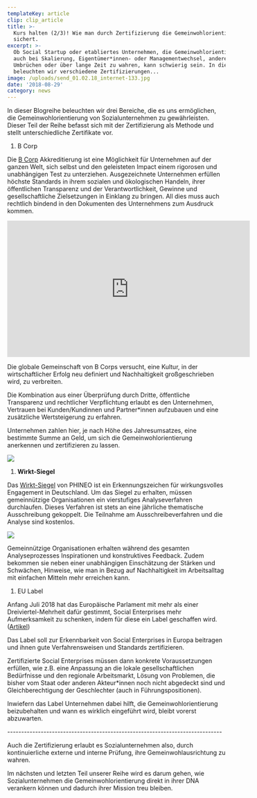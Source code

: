 ```yaml
---
templateKey: article
clip: clip_article
title: >-
  Kurs halten (2/3)! Wie man durch Zertifizierung die Gemeinwohlorientierung
  sichert.
excerpt: >-
  Ob Social Startup oder etabliertes Unternehmen, die Gemeinwohlorientierung
  auch bei Skalierung, Eigentümer*innen- oder Managementwechsel, anderen großen
  Umbrüchen oder über lange Zeit zu wahren, kann schwierig sein. In diesem Teil
  beleuchten wir verschiedene Zertifizierungen...
image: /uploads/send_01.02.18_internet-133.jpg
date: '2018-08-29'
category: news
---
```

In dieser Blogreihe beleuchten wir drei Bereiche, die es uns ermöglichen, die Gemeinwohlorientierung von Sozialunternehmen zu gewährleisten. Dieser Teil der Reihe befasst sich mit der Zertifizierung als Methode und stellt unterschiedliche Zertifikate vor.

1. B Corp

Die [B Corp](https://bcorporation.net/) Akkreditierung ist eine Möglichkeit für Unternehmen auf der ganzen Welt, sich selbst und den geleisteten Impact einem rigorosen und unabhängigen Test zu unterziehen. Ausgezeichnete Unternehmen erfüllen höchste Standards in ihrem sozialen und ökologischen Handeln, ihrer öffentlichen Transparenz und der Verantwortlichkeit, Gewinne und gesellschaftliche Zielsetzungen in Einklang zu bringen. All dies muss auch rechtlich bindend in den Dokumenten des Unternehmens zum Ausdruck kommen.

<iframe width="560" height="315" src="https://www.youtube.com/embed/V-VFZUFJwt4?rel=0" frameborder="0" allow="autoplay; encrypted-media" allowfullscreen></iframe>

Die globale Gemeinschaft von B Corps versucht, eine Kultur, in der wirtschaftlicher Erfolg neu definiert und Nachhaltigkeit großgeschrieben wird, zu verbreiten.

Die Kombination aus einer Überprüfung durch Dritte, öffentliche Transparenz und rechtlicher Verpflichtung erlaubt es den Unternehmen, Vertrauen bei Kunden/Kundinnen und Partner*innen aufzubauen und eine zusätzliche Wertsteigerung zu erfahren. 

Unternehmen zahlen hier, je nach Höhe des Jahresumsatzes, eine bestimmte Summe an Geld, um sich die Gemeinwohlorientierung anerkennen und zertifizieren zu lassen.

<a href="https://bcorporation.net/certification"><img class="alignleft wp-image-22" src="/uploads/picture1.png"/></a>


1. **Wirkt-Siegel**

Das [Wirkt-Siegel](https://www.phineo.org/fuer-organisationen/wirkt-siegel/) von PHINEO ist ein Erkennungszeichen für wirkungsvolles Engagement in Deutschland.
Um das Siegel zu erhalten, müssen gemeinnützige Organisationen ein vierstufiges Analyseverfahren durchlaufen. Dieses Verfahren ist stets an eine jährliche thematische Ausschreibung gekoppelt. Die Teilnahme am Ausschreibeverfahren und die Analyse sind kostenlos.

<a href="https://www.phineo.org/fuer-organisationen/wirkt-siegel/"><img class="alignleft wp-image-22" src="https://www.phineo.org/uploads/tx_templavoila/PHINEO-Wirkt-Siegel_neutral_2015.jpg"/></a>

Gemeinnützige Organisationen erhalten während des gesamten Analyseprozesses Inspirationen und konstruktives Feedback. Zudem bekommen sie neben einer unabhängigen Einschätzung der Stärken und Schwächen, Hinweise, wie man in Bezug auf Nachhaltigkeit im Arbeitsalltag mit einfachen Mitteln mehr erreichen kann.

1. EU Label

Anfang Juli 2018 hat das Europäische Parlament mit mehr als einer Dreiviertel-Mehrheit dafür gestimmt, Social Enterprises mehr Aufmerksamkeit zu schenken, indem für diese ein Label geschaffen wird. ([Artikel](https://themarketmogul.com/connecting-investors-social-actors/))

Das Label soll zur Erkennbarkeit von Social Enterprises in Europa beitragen und ihnen gute Verfahrensweisen und Standards zertifizieren.

Zertifizierte Social Enterprises müssen dann konkrete Voraussetzungen erfüllen, wie z.B. eine Anpassung an die lokale gesellschaftlichen Bedürfnisse und den regionale Arbeitsmarkt, Lösung von Problemen, die bisher vom Staat oder anderen Akteur*innen noch nicht abgedeckt sind und Gleichberechtigung der Geschlechter (auch in Führungspositionen).

Inwiefern das Label Unternehmen dabei hilft, die Gemeinwohlorientierung beizubehalten und wann es wirklich eingeführt wird, bleibt vorerst abzuwarten.

\-----------------------------------------------------------------------------

Auch die Zertifizierung erlaubt es Sozialunternehmen also, durch kontinuierliche externe und interne Prüfung, ihre Gemeinwohlausrichtung zu wahren.

Im nächsten und letzten Teil unserer Reihe wird es darum gehen, wie Sozialunternehmen die Gemeinwohlorientierung direkt in ihrer DNA verankern können und dadurch ihrer Mission treu bleiben.
